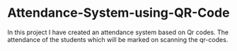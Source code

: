 # Attendance-System-using-QR-Code
In this project I have created an attendance system based on Qr codes. The attendance of the students which will be marked on scanning the qr-codes.
